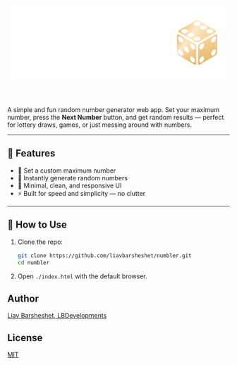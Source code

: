 <h1 align="center">
	<br>
	<img src="https://raw.githubusercontent.com/liavbarsheshet/numbler/refs/heads/main/assets/banner.png" alt="Numbler Logo">
	<br>
	<br>
</h1>

A simple and fun random number generator web app. Set your maximum number, press the **Next Number** button, and get random results — perfect for lottery draws, games, or just messing around with numbers.

---

## 🚀 Features

- 🔢 Set a custom maximum number
- 🎰 Instantly generate random numbers
- 🎨 Minimal, clean, and responsive UI
- ⚡ Built for speed and simplicity — no clutter

---

## 📂 How to Use

1. Clone the repo:

   ```bash
   git clone https://github.com/liavbarsheshet/numbler.git
   cd numbler
   ```

2. Open `./index.html` with the default browser.

## Author

[Liav Barsheshet, LBDevelopments](https://github.com/liavbarsheshet)

## License

[MIT](LICENSE)
